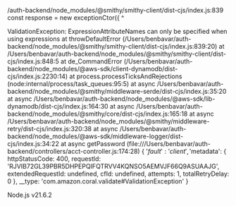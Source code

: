 /auth-backend/node_modules/@smithy/smithy-client/dist-cjs/index.js:839
  const response = new exceptionCtor({
                   ^

ValidationException: ExpressionAttributeNames can only be specified when using expressions
    at throwDefaultError (/Users/benbavar/auth-backend/node_modules/@smithy/smithy-client/dist-cjs/index.js:839:20)
    at /Users/benbavar/auth-backend/node_modules/@smithy/smithy-client/dist-cjs/index.js:848:5
    at de_CommandError (/Users/benbavar/auth-backend/node_modules/@aws-sdk/client-dynamodb/dist-cjs/index.js:2230:14)
    at process.processTicksAndRejections (node:internal/process/task_queues:95:5)
    at async /Users/benbavar/auth-backend/node_modules/@smithy/middleware-serde/dist-cjs/index.js:35:20
    at async /Users/benbavar/auth-backend/node_modules/@aws-sdk/lib-dynamodb/dist-cjs/index.js:164:30
    at async /Users/benbavar/auth-backend/node_modules/@smithy/core/dist-cjs/index.js:165:18
    at async /Users/benbavar/auth-backend/node_modules/@smithy/middleware-retry/dist-cjs/index.js:320:38
    at async /Users/benbavar/auth-backend/node_modules/@aws-sdk/middleware-logger/dist-cjs/index.js:34:22
    at async getPassword (file:///Users/benbavar/auth-backend/controllers/acct-controller.js:174:28) {
  '$fault': 'client',
  '$metadata': {
    httpStatusCode: 400,
    requestId: 'RJVIB72GL39PBR5DHPEPQIFQTRVV4KQNSO5AEMVJF66Q9ASUAAJG',
    extendedRequestId: undefined,
    cfId: undefined,
    attempts: 1,
    totalRetryDelay: 0
  },
  __type: 'com.amazon.coral.validate#ValidationException'
}

Node.js v21.6.2
